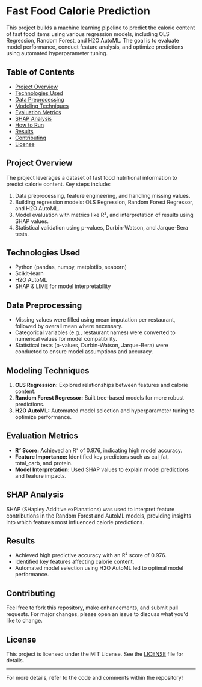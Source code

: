 # Fast Food Calorie Prediction

This project builds a machine learning pipeline to predict the calorie content of fast food items using various regression models, including OLS Regression, Random Forest, and H2O AutoML. The goal is to evaluate model performance, conduct feature analysis, and optimize predictions using automated hyperparameter tuning.

## Table of Contents
- [Project Overview](#project-overview)
- [Technologies Used](#technologies-used)
- [Data Preprocessing](#data-preprocessing)
- [Modeling Techniques](#modeling-techniques)
- [Evaluation Metrics](#evaluation-metrics)
- [SHAP Analysis](#shap-analysis)
- [How to Run](#how-to-run)
- [Results](#results)
- [Contributing](#contributing)
- [License](#license)

## Project Overview
The project leverages a dataset of fast food nutritional information to predict calorie content. Key steps include:

1. Data preprocessing, feature engineering, and handling missing values.
2. Building regression models: OLS Regression, Random Forest Regressor, and H2O AutoML.
3. Model evaluation with metrics like R², and interpretation of results using SHAP values.
4. Statistical validation using p-values, Durbin-Watson, and Jarque-Bera tests.

## Technologies Used
- Python (pandas, numpy, matplotlib, seaborn)
- Scikit-learn
- H2O AutoML
- SHAP & LIME for model interpretability

## Data Preprocessing
- Missing values were filled using mean imputation per restaurant, followed by overall mean where necessary.
- Categorical variables (e.g., restaurant names) were converted to numerical values for model compatibility.
- Statistical tests (p-values, Durbin-Watson, Jarque-Bera) were conducted to ensure model assumptions and accuracy.

## Modeling Techniques
1. **OLS Regression:** Explored relationships between features and calorie content.
2. **Random Forest Regressor:** Built tree-based models for more robust predictions.
3. **H2O AutoML:** Automated model selection and hyperparameter tuning to optimize performance.

## Evaluation Metrics
- **R² Score:** Achieved an R² of 0.976, indicating high model accuracy.
- **Feature Importance:** Identified key predictors such as cal_fat, total_carb, and protein.
- **Model Interpretation:** Used SHAP values to explain model predictions and feature impacts.

## SHAP Analysis
SHAP (SHapley Additive exPlanations) was used to interpret feature contributions in the Random Forest and AutoML models, providing insights into which features most influenced calorie predictions.

## Results
- Achieved high predictive accuracy with an R² score of 0.976.
- Identified key features affecting calorie content.
- Automated model selection using H2O AutoML led to optimal model performance.

## Contributing
Feel free to fork this repository, make enhancements, and submit pull requests. For major changes, please open an issue to discuss what you'd like to change.

## License
This project is licensed under the MIT License. See the [LICENSE](LICENSE) file for details.

---

For more details, refer to the code and comments within the repository!

